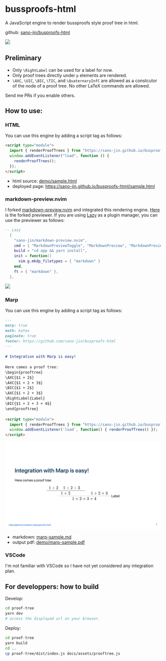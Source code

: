 # bussproofs-html

A JavaScript engine to render bussproofs style proof tree in html.

github: [sano-jin/busproofs-html](https://github.com/sano-jin/busproofs-html)

![](./nvim-preview.gif)

## Preliminary

- Only `\RightLabel` can be used for a label for now.
- Only proof trees directly under `p` elements are rendered.
- `\AXC`, `\UIC`, `\BIC`, `\TIC`, and `\QuaternaryInfC` are allowed
  as a constcutor of the node of a proof tree.
  No other LaTeX commands are allowed.

Send me PRs if you enable others.

## How to use:

### HTML

You can use this engine by adding a script tag as follows:

```html
<script type="module">
  import { renderProofTrees } from "https://sano-jin.github.io/busproofs-html/assets/prooftree.js";
  window.addEventListener("load", function () {
    renderProofTrees();
  });
</script>
```

- html source: [demo/sample.html](https://github.com/sano-jin/busproofs-html/tree/master/demo/sample.html)
- deployed page: https://sano-jin.github.io/busproofs-html/sample.html

### markdown-preview.nvim

I forked [markdown-preview.nvim](https://github.com/iamcco/markdown-preview.nvim)
and integrated this rendering engine.
[Here](https://github.com/sano-jin/markdown-preview.nvim) is the forked previewer.
If you are using [Lazy](https://github.com/folke/lazy.nvim) as a plugin manager,
you can use the previewer as follows:

```lua
-- Lazy
  {
    "sano-jin/markdown-preview.nvim",
    cmd = { "MarkdownPreviewToggle", "MarkdownPreview", "MarkdownPreviewStop" },
    build = "cd app && yarn install",
    init = function()
      vim.g.mkdp_filetypes = { "markdown" }
    end,
    ft = { "markdown" },
  },
```

![](./nvim-preview.gif)

### Marp

You can use this engine by adding a script tag as follows:

```markdown
---
marp: true
math: katex
paginate: true
footer: https://github.com/sano-jin/busproofs-html
---

# Integration with Marp is easy!

Here comes a proof tree:
\begin{prooftree}
\AXC{$1 + 2$}
\AXC{$1 + 2 + 3$}
\BIC{$1 + 2$}
\AXC{$1 + 2 + 3$}
\RightLabel{Label}
\BIC{$1 + 2 + 3 + 4$}
\end{prooftree}

<script type="module">
  import { renderProofTrees } from "https://sano-jin.github.io/busproofs-html/assets/prooftree.js";
  window.addEventListener('load', function() { renderProofTrees() });
</script>
```

![](./marp-sample-0.png)

- markdown: [marp-sample.md](https://github.com/sano-jin/busproofs-html/tree/master/demo/marp-sample.md)
- output pdf: [demo/marp-sample.pdf](https://github.com/sano-jin/busproofs-html/tree/master/demo/marp-sample.pdf)

### VSCode

I'm not familiar with VSCode so I have not yet considered any integration plan.

## For developpers: how to build

Develop:

```bash
cd proof-tree
yarn dev
# access the displayed url on your browser.
```

Deploy:

```bash
cd proof-tree
yarn build
cd ..
cp proof-tree/dist/index.js docs/assets/prooftree.js
```
